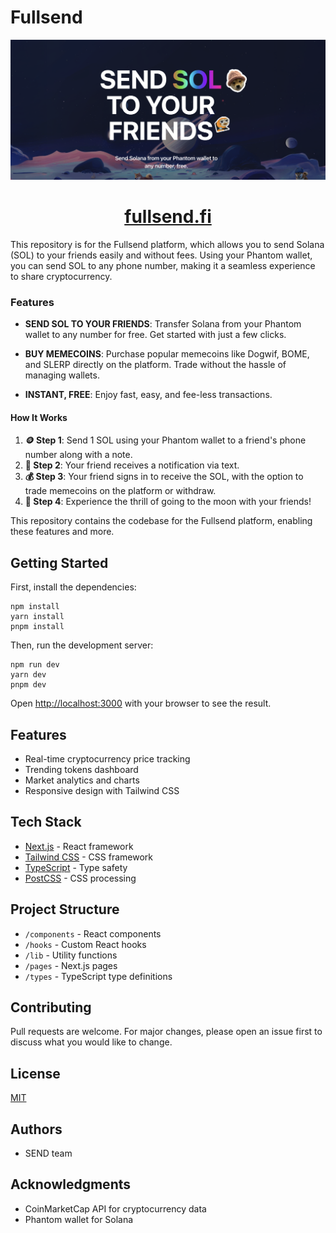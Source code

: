 # Fullsend

![Fullsend Logo](public/github.png)

<div align="center">
  <h1><a href="https://fullsend.fi">fullsend.fi</a></h1>
</div>


This repository is for the Fullsend platform, which allows you to send Solana (SOL) to your friends easily and without fees. Using your Phantom wallet, you can send SOL to any phone number, making it a seamless experience to share cryptocurrency.

### Features

- **SEND SOL TO YOUR FRIENDS**: Transfer Solana from your Phantom wallet to any number for free. Get started with just a few clicks.
  
- **BUY MEMECOINS**: Purchase popular memecoins like Dogwif, BOME, and SLERP directly on the platform. Trade without the hassle of managing wallets.

- **INSTANT, FREE**: Enjoy fast, easy, and fee-less transactions.

#### How It Works

1. **🪙 Step 1**: Send 1 SOL using your Phantom wallet to a friend's phone number along with a note.
2. **🔔 Step 2**: Your friend receives a notification via text.
3. **💰 Step 3**: Your friend signs in to receive the SOL, with the option to trade memecoins on the platform or withdraw.
4. **🚀 Step 4**: Experience the thrill of going to the moon with your friends!

This repository contains the codebase for the Fullsend platform, enabling these features and more.



## Getting Started

First, install the dependencies:
```
npm install
yarn install
pnpm install
```
Then, run the development server:
```
npm run dev
yarn dev
pnpm dev
```

Open [http://localhost:3000](http://localhost:3000) with your browser to see the result.

## Features

- Real-time cryptocurrency price tracking
- Trending tokens dashboard
- Market analytics and charts
- Responsive design with Tailwind CSS

## Tech Stack

- [Next.js](https://nextjs.org/) - React framework
- [Tailwind CSS](https://tailwindcss.com/) - CSS framework
- [TypeScript](https://www.typescriptlang.org/) - Type safety
- [PostCSS](https://postcss.org/) - CSS processing

## Project Structure

- `/components` - React components
- `/hooks` - Custom React hooks
- `/lib` - Utility functions
- `/pages` - Next.js pages
- `/types` - TypeScript type definitions

## Contributing

Pull requests are welcome. For major changes, please open an issue first to discuss what you would like to change.

## License

[MIT](https://choosealicense.com/licenses/mit/)

## Authors

- SEND team

## Acknowledgments

- CoinMarketCap API for cryptocurrency data
- Phantom wallet for Solana